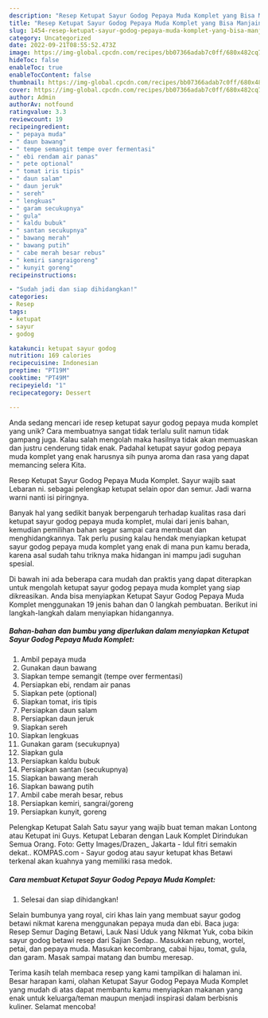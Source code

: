```yaml
---
description: "Resep Ketupat Sayur Godog Pepaya Muda Komplet yang Bisa Manjain Lidah"
title: "Resep Ketupat Sayur Godog Pepaya Muda Komplet yang Bisa Manjain Lidah"
slug: 1454-resep-ketupat-sayur-godog-pepaya-muda-komplet-yang-bisa-manjain-lidah
category: Uncategorized
date: 2022-09-21T08:55:52.473Z
image: https://img-global.cpcdn.com/recipes/bb07366adab7c0ff/680x482cq70/ketupat-sayur-godog-pepaya-muda-komplet-foto-resep-utama.jpg
hideToc: false
enableToc: true
enableTocContent: false
thumbnail: https://img-global.cpcdn.com/recipes/bb07366adab7c0ff/680x482cq70/ketupat-sayur-godog-pepaya-muda-komplet-foto-resep-utama.jpg
cover: https://img-global.cpcdn.com/recipes/bb07366adab7c0ff/680x482cq70/ketupat-sayur-godog-pepaya-muda-komplet-foto-resep-utama.jpg
author: Admin
authorAv: notfound
ratingvalue: 3.3
reviewcount: 19
recipeingredient:
- " pepaya muda"
- " daun bawang"
- " tempe semangit tempe over fermentasi"
- " ebi rendam air panas"
- " pete optional"
- " tomat iris tipis"
- " daun salam"
- " daun jeruk"
- " sereh"
- " lengkuas"
- " garam secukupnya"
- " gula"
- " kaldu bubuk"
- " santan secukupnya"
- " bawang merah"
- " bawang putih"
- " cabe merah besar rebus"
- " kemiri sangraigoreng"
- " kunyit goreng"
recipeinstructions:

- "Sudah jadi dan siap dihidangkan!"
categories:
- Resep
tags:
- ketupat
- sayur
- godog

katakunci: ketupat sayur godog 
nutrition: 169 calories
recipecuisine: Indonesian
preptime: "PT19M"
cooktime: "PT49M"
recipeyield: "1"
recipecategory: Dessert

---
```





Anda sedang mencari ide resep ketupat sayur godog pepaya muda komplet yang unik? Cara membuatnya sangat tidak terlalu sulit namun tidak gampang juga. Kalau salah mengolah maka hasilnya tidak akan memuaskan dan justru cenderung tidak enak. Padahal ketupat sayur godog pepaya muda komplet yang enak harusnya sih punya aroma dan rasa yang dapat memancing selera Kita.





Resep Ketupat Sayur Godog Pepaya Muda Komplet. Sayur wajib saat Lebaran ni. sebagai pelengkap ketupat selain opor dan semur. Jadi warna warni nanti isi piringnya.

Banyak hal yang sedikit banyak berpengaruh terhadap kualitas rasa dari ketupat sayur godog pepaya muda komplet, mulai dari jenis bahan, kemudian pemilihan bahan segar sampai cara membuat dan menghidangkannya. Tak perlu pusing kalau hendak menyiapkan ketupat sayur godog pepaya muda komplet yang enak di mana pun kamu berada, karena asal sudah tahu triknya maka hidangan ini mampu jadi suguhan spesial.






Di bawah ini ada beberapa cara mudah dan praktis yang dapat diterapkan untuk mengolah ketupat sayur godog pepaya muda komplet yang siap dikreasikan. Anda bisa menyiapkan Ketupat Sayur Godog Pepaya Muda Komplet menggunakan 19 jenis bahan dan 0 langkah pembuatan. Berikut ini langkah-langkah dalam menyiapkan hidangannya.

<!--inarticleads1-->

##### Bahan-bahan dan bumbu yang diperlukan dalam menyiapkan Ketupat Sayur Godog Pepaya Muda Komplet:

1. Ambil  pepaya muda
1. Gunakan  daun bawang
1. Siapkan  tempe semangit (tempe over fermentasi)
1. Persiapkan  ebi, rendam air panas
1. Siapkan  pete (optional)
1. Siapkan  tomat, iris tipis
1. Persiapkan  daun salam
1. Persiapkan  daun jeruk
1. Siapkan  sereh
1. Siapkan  lengkuas
1. Gunakan  garam (secukupnya)
1. Siapkan  gula
1. Persiapkan  kaldu bubuk
1. Persiapkan  santan (secukupnya)
1. Siapkan  bawang merah
1. Siapkan  bawang putih
1. Ambil  cabe merah besar, rebus
1. Persiapkan  kemiri, sangrai/goreng
1. Persiapkan  kunyit, goreng


Pelengkap Ketupat Salah Satu sayur yang wajib buat teman makan Lontong atau Ketupat ini Guys. Ketupat Lebaran dengan Lauk Komplet Dirindukan Semua Orang. Foto: Getty Images/Drazen_ Jakarta - Idul fitri semakin dekat.. KOMPAS.com - Sayur godog atau sayur ketupat khas Betawi terkenal akan kuahnya yang memiliki rasa medok. 

<!--inarticleads2-->

##### Cara membuat Ketupat Sayur Godog Pepaya Muda Komplet:


1. Selesai dan siap dihidangkan!

Selain bumbunya yang royal, ciri khas lain yang membuat sayur godog betawi nikmat karena menggunakan pepaya muda dan ebi. Baca juga: Resep Semur Daging Betawi, Lauk Nasi Uduk yang Nikmat Yuk, coba bikin sayur godog betawi resep dari Sajian Sedap.. Masukkan rebung, wortel, petai, dan pepaya muda. Masukan kecombrang, cabai hijau, tomat, gula, dan garam. Masak sampai matang dan bumbu meresap. 

Terima kasih telah membaca resep yang kami tampilkan di halaman ini. Besar harapan kami, olahan Ketupat Sayur Godog Pepaya Muda Komplet yang mudah di atas dapat membantu kamu menyiapkan makanan yang enak untuk keluarga/teman maupun menjadi inspirasi dalam berbisnis kuliner. Selamat mencoba!
